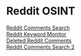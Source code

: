 # Reddit OSINT

[Reddit Comments Search](https://camas.unddit.com/) \
[Reddit Keyword Monitor](https://intoli.com/blog/f5bot/) \
[Deleted Reddit Comments](https://www.resavr.com/) \
[Reddit Comments Search 2](https://redditcommentsearch.com/)
